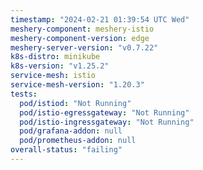 ```yaml
---
timestamp: "2024-02-21 01:39:54 UTC Wed"
meshery-component: meshery-istio
meshery-component-version: edge
meshery-server-version: "v0.7.22"
k8s-distro: minikube
k8s-version: "v1.25.2"
service-mesh: istio
service-mesh-version: "1.20.3"
tests:
  pod/istiod: "Not Running"
  pod/istio-egressgateway: "Not Running"
  pod/istio-ingressgateway: "Not Running"
  pod/grafana-addon: null
  pod/prometheus-addon: null
overall-status: "failing"
---
```

